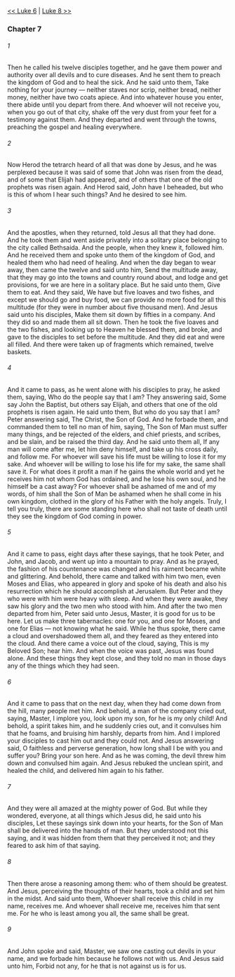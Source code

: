 [<< Luke 6](Luke%206)  |  [Luke 8 >>](Luke%208)

### Chapter 7
###### 1
Then he called his twelve disciples together, and he gave them power and authority over all devils and to cure diseases. And he sent them to preach the kingdom of God and to heal the sick. And he said unto them, Take nothing for your journey — neither staves nor scrip, neither bread, neither money, neither have two coats apiece. And into whatever house you enter, there abide until you depart from there. And whoever will not receive you, when you go out of that city, shake off the very dust from your feet for a testimony against them. And they departed and went through the towns, preaching the gospel and healing everywhere.

###### 2
Now Herod the tetrarch heard of all that was done by Jesus, and he was perplexed because it was said of some that John was risen from the dead, and of some that Elijah had appeared, and of others that one of the old prophets was risen again. And Herod said, John have I beheaded, but who is this of whom I hear such things? And he desired to see him.

###### 3
And the apostles, when they returned, told Jesus all that they had done. And he took them and went aside privately into a solitary place belonging to the city called Bethsaida. And the people, when they knew it, followed him. And he received them and spoke unto them of the kingdom of God, and healed them who had need of healing. And when the day began to wear away, then came the twelve and said unto him, Send the multitude away, that they may go into the towns and country round about, and lodge and get provisions, for we are here in a solitary place. But he said unto them, Give them to eat. And they said, We have but five loaves and two fishes, and except we should go and buy food, we can provide no more food for all this multitude (for they were in number about five thousand men). And Jesus said unto his disciples, Make them sit down by fifties in a company. And they did so and made them all sit down. Then he took the five loaves and the two fishes, and looking up to Heaven he blessed them, and broke, and gave to the disciples to set before the multitude. And they did eat and were all filled. And there were taken up of fragments which remained, twelve baskets.

###### 4
And it came to pass, as he went alone with his disciples to pray, he asked them, saying, Who do the people say that I am? They answering said, Some say John the Baptist, but others say Elijah, and others that one of the old prophets is risen again. He said unto them, But who do you say that I am? Peter answering said, The Christ, the Son of God. And he forbade them, and commanded them to tell no man of him, saying, The Son of Man must suffer many things, and be rejected of the elders, and chief priests, and scribes, and be slain, and be raised the third day. And he said unto them all, If any man will come after me, let him deny himself, and take up his cross daily, and follow me. For whoever will save his life must be willing to lose it for my sake. And whoever will be willing to lose his life for my sake, the same shall save it. For what does it profit a man if he gains the whole world and yet he receives him not whom God has ordained, and he lose his own soul, and he himself be a cast away? For whoever shall be ashamed of me and of my words, of him shall the Son of Man be ashamed when he shall come in his own kingdom, clothed in the glory of his Father with the holy angels. Truly, I tell you truly, there are some standing here who shall not taste of death until they see the kingdom of God coming in power.

###### 5
And it came to pass, eight days after these sayings, that he took Peter, and John, and Jacob, and went up into a mountain to pray. And as he prayed, the fashion of his countenance was changed and his raiment became white and glittering. And behold, there came and talked with him two men, even Moses and Elias, who appeared in glory and spoke of his death and also his resurrection which he should accomplish at Jerusalem. But Peter and they who were with him were heavy with sleep. And when they were awake, they saw his glory and the two men who stood with him. And after the two men departed from him, Peter said unto Jesus, Master, it is good for us to be here. Let us make three tabernacles: one for you, and one for Moses, and one for Elias — not knowing what he said. While he thus spoke, there came a cloud and overshadowed them all, and they feared as they entered into the cloud. And there came a voice out of the cloud, saying, This is my Beloved Son; hear him. And when the voice was past, Jesus was found alone. And these things they kept close, and they told no man in those days any of the things which they had seen.

###### 6
And it came to pass that on the next day, when they had come down from the hill, many people met him. And behold, a man of the company cried out, saying, Master, I implore you, look upon my son, for he is my only child! And behold, a spirit takes him, and he suddenly cries out, and it convulses him that he foams, and bruising him harshly, departs from him. And I implored your disciples to cast him out and they could not. And Jesus answering said, O faithless and perverse generation, how long shall I be with you and suffer you? Bring your son here. And as he was coming, the devil threw him down and convulsed him again. And Jesus rebuked the unclean spirit, and healed the child, and delivered him again to his father.

###### 7
And they were all amazed at the mighty power of God. But while they wondered, everyone, at all things which Jesus did, he said unto his disciples, Let these sayings sink down into your hearts, for the Son of Man shall be delivered into the hands of man. But they understood not this saying, and it was hidden from them that they perceived it not; and they feared to ask him of that saying.

###### 8
Then there arose a reasoning among them: who of them should be greatest. And Jesus, perceiving the thoughts of their hearts, took a child and set him in the midst. And said unto them, Whoever shall receive this child in my name, receives me. And whoever shall receive me, receives him that sent me. For he who is least among you all, the same shall be great.

###### 9
And John spoke and said, Master, we saw one casting out devils in your name, and we forbade him because he follows not with us. And Jesus said unto him, Forbid not any, for he that is not against us is for us.